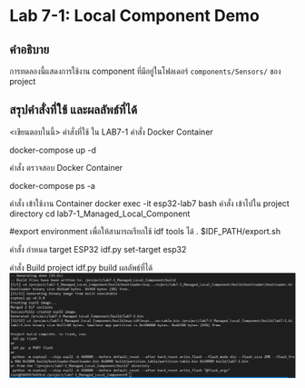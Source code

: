 # Lab 7-1: Local Component Demo

## คำอธิบาย
การทดลองนี้แสดงการใช้งาน component ที่มีอยู่ในโฟลเดอร์ `components/Sensors/` ของ project


## สรุปคำสั่งที่ใช้ และผลลัพธ์ที่ได้

<เขียนตอบในนี้>
คำสั่งที่ใช้ ใน LAB7-1
คำสั่ง Docker Container

docker-compose up -d

คำสั่ง ตรวจสอบ Docker Container

docker-compose ps -a

คำสั่ง เข้าใช้งาน Container
docker exec -it esp32-lab7 bash
คำสั่ง เข้าไปใน project directory
cd lab7-1_Managed_Local_Component

#export environment เพื่อให้สามารถเรียกใช้ idf tools ได้
. $IDF_PATH/export.sh

คำสั่ง กำหนด target ESP32
idf.py set-target esp32

คำสั่ง Build project
idf.py build
ผลลัพธ์ที่ได้
![alt text](image.png)